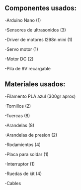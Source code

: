 ## Componentes usados:

-Arduino Nano (1)

-Sensores de ultrasonidos (3)

-Driver de motores l298n mini (1)

-Servo motor (1)

-Motor DC (2)

-Pila de 9V recargable
## Materiales usados:

-Filamento PLA azul (300gr aprox)

-Tornillos (2)

-Tuercas (8)

-Arandelas (8)

-Arandelas de presion (2)

-Rodamientos (4)

-Placa para soldar (1)

-Interruptor (1)

-Ruedas de kit (4)

-Cables
